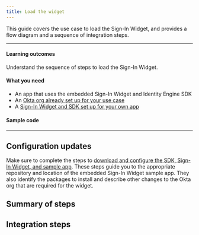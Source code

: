 ```yaml
---
title: Load the widget
---
```


<ApiLifecycle access="ie" />

This guide covers the use case to load the Sign-In Widget, and provides a flow diagram and a sequence of integration steps.

---

#### Learning outcomes

Understand the sequence of steps to load the Sign-In Widget.

#### What you need

* An app that uses the embedded Sign-In Widget and Identity Engine SDK
* An [Okta org already set up for your use case](/docs/journeys/set-up-org/)
* A [Sign-In Widget and SDK set up for your own app](/docs/guides/oie-embedded-common-download-setup-app/nodejs/main/#set-up-the-sign-in-widget-and-sdk-for-your-own-app)

#### Sample code

<StackSnippet snippet="samplecode" />

---

## Configuration updates

Make sure to complete the steps to [download and configure the SDK, Sign-In Widget, and sample app](/docs/guides/oie-embedded-common-download-setup-app/). These steps guide you to the appropriate repository and location of the embedded Sign-In Widget sample app. They also identify the packages to install and describe other changes to the Okta org that are required for the widget.

## Summary of steps

<StackSnippet snippet="summaryofsteps" />

## Integration steps

<StackSnippet snippet="integrationsteps" />